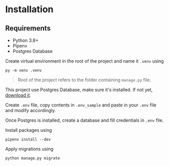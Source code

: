 # Installation

## Requirements

- Python 3.8+
- Pipenv
- Postgres Database

Create virtual environment in the root of the project and name it `.venv` using

```
py -m venv .venv
```

> Root of the project refers to the folder containing `manage.py` file.

This project use Postgres Database, make sure it's installed. If not yet, [download it](https://www.enterprisedb.com/downloads/postgres-postgresql-downloads).

Create `.env` file, copy contents in `.env_sample` and paste in your `.env` file and modify accordingly.

Once Postgres is installed, create a database and fill credentials in `.env` file.

Install packages using

```
pipenv install --dev
```

Apply migrations using

```
python manage.py migrate
```
